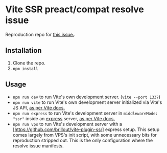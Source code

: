 # Vite SSR preact/compat resolve issue

Reproduction repo for [this issue.](https://github.com/vitejs/vite/issues/6542).

## Installation

1. Clone the repo.
2. `npm install`

## Usage

- `npm run dev` to run Vite's own development server. (`vite --port 1337`)
- `npm run vite` to run Vite's own development server initialized via Vite's JS API, [as per Vite docs.](https://vitejs.dev/guide/api-javascript.html)
- `npm run express` to run Vite's development server in `middlewareMode: "ssr"` inside an [express](https://expressjs.com/) server, [as per Vite docs.](https://vitejs.dev/config/#server-middlewaremode)
- `npm run vps` to run Vite's development server with a [https://github.com/brillout/vite-plugin-ssr] express setup. This setup comes largely from VPS's init script, with some unnecessary bits for reproduction stripped out. This is the only configuration where the resolve issue manifests.